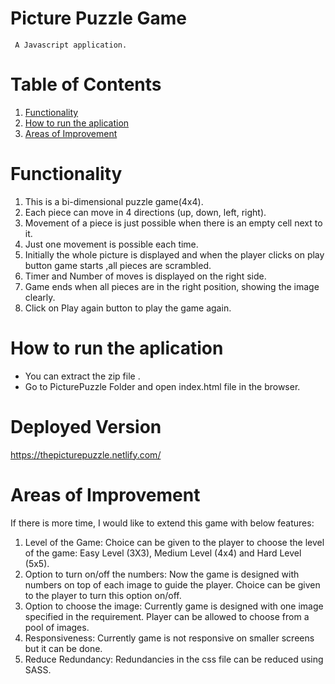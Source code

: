 # Picture Puzzle Game

     A Javascript application.


# Table of Contents

1. [Functionality](#Functionality)
2. [How to run the aplication](#run)
3. [Areas of Improvement](#Improvement)

<a name="functionality"></a>

# Functionality

1. This is a bi-dimensional puzzle game(4x4).
2. Each piece can move in 4 directions (up, down, left, right).
3. Movement of a piece is just possible when there is an empty cell next to 
   it.
4. Just one movement is possible each time.
5. Initially the whole picture is displayed and when the player clicks on play button game starts ,all pieces are scrambled.
6.  Timer and Number of moves is displayed on the right side.
7. Game ends when all pieces are in the right position, showing the image 
   clearly.
8. Click on Play again button to play the game again.

<a name="run"></a>

# How to run the aplication

- You can extract the zip file .
- Go to PicturePuzzle Folder and open index.html file in the browser.

# Deployed Version 

<a>https://thepicturepuzzle.netlify.com/</a>
<a name="Improvement"></a>

# Areas of Improvement

If there is more time, I would like to extend this game with below features:
1. Level of the Game:
    Choice can be given to the player to choose the level of the game: Easy Level (3X3), Medium Level (4x4) and Hard Level (5x5).
2. Option to turn on/off the numbers:
    Now the game is designed with numbers on top of each image to 
    guide the player. Choice can be given to the player to turn this option on/off.
3. Option to choose the image:
    Currently game is designed with one image specified in the requirement.
    Player can be allowed to choose from a pool of images.
4. Responsiveness:
   Currently game is not responsive on smaller screens but it can be done.
5. Reduce Redundancy:
   Redundancies in the css file can be reduced using SASS.
